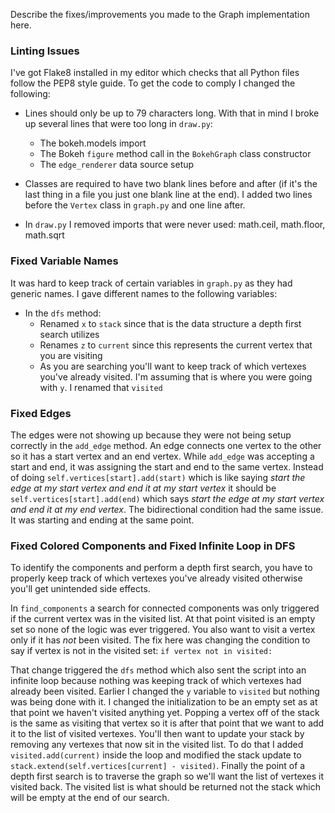 Describe the fixes/improvements you made to the Graph implementation here.

### Linting Issues
I've got Flake8 installed in my editor which checks that all Python files follow the PEP8 style guide. To get the code to comply I changed the following:

- Lines should only be up to 79 characters long. With that in mind I broke up several lines that were too long in `draw.py`:
  - The bokeh.models import
  - The Bokeh `figure` method call in the `BokehGraph` class constructor
  - The `edge_renderer` data source setup

- Classes are required to have two blank lines before and after (if it's the last thing in a file you just one blank line at the end). I added two lines before the `Vertex` class in `graph.py` and one line after.
- In `draw.py` I removed imports that were never used: math.ceil, math.floor, math.sqrt

### Fixed Variable Names
It was hard to keep track of certain variables in `graph.py` as they had generic names. I gave different names to the following variables:

- In the `dfs` method:
    - Renamed `x` to `stack` since that is the data structure a depth first search utilizes
    - Renames `z` to `current` since this represents the current vertex that you are visiting
    - As you are searching you'll want to keep track of which vertexes you've already visited. I'm assuming that is where you were going with `y`. I renamed that `visited` 

### Fixed Edges
The edges were not showing up because they were not being setup correctly in the `add_edge` method. An edge connects one vertex to the other so it has a start vertex and an end vertex. While `add_edge` was accepting a start and end, it was assigning the start and end to the same vertex. Instead of doing `self.vertices[start].add(start)` which is like saying _start the edge at my start vertex and end it at my start vertex_ it should be `self.vertices[start].add(end)` which says _start the edge at my start vertex and end it at my end vertex_. The bidirectional condition had the same issue. It was starting and ending at the same point.

### Fixed Colored Components and Fixed Infinite Loop in DFS
To identify the components and perform a depth first search, you have to properly keep track of which vertexes you've already visited otherwise you'll get unintended side effects.

In `find_components` a search for connected components was only triggered if the current vertex was in the visited list. At that point visited is an empty set so none of the logic was ever triggered. You also want to visit a vertex only if it has _not_ been visited. The fix here was changing the condition to say if vertex is not in the visited set: `if vertex not in visited:`

That change triggered the `dfs` method which also sent the script into an infinite loop because nothing was keeping track of which vertexes had already been visited. Earlier I changed the `y` variable to `visited` but nothing was being done with it. I changed the initialization to be an empty set as at that point we haven't visited anything yet. Popping a vertex off of the stack is the same as visiting that vertex so it is after that point that we want to add it to the list of visited vertexes. You'll then want to update your stack by removing any vertexes that now sit in the visited list. To do that I added `visited.add(current)` inside the loop and modified the stack update to `stack.extend(self.vertices[current] - visited)`. Finally the point of a depth first search is to traverse the graph so we'll want the list of vertexes it visited back. The visited list is what should be returned not the stack which will be empty at the end of our search.
